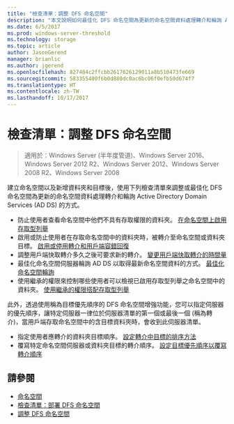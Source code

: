 ```yaml
---
title: "檢查清單：調整 DFS 命名空間"
description: "本文說明如何最佳化 DFS 命名空間為更新的命名空間資料處理轉介和輪詢 AD DS 的方式"
ms.date: 6/5/2017
ms.prod: windows-server-threshold
ms.technology: storage
ms.topic: article
author: JasonGerend
manager: brianlic
ms.author: jgerend
ms.openlocfilehash: 827484c2ffcbb2617626129011a8b510473fe669
ms.sourcegitcommit: 583355400f6b0d880dc0ac6bc06f0efb50d674f7
ms.translationtype: HT
ms.contentlocale: zh-TW
ms.lasthandoff: 10/17/2017
---
```

# <a name="checklist-tune-a-dfs-namespace"></a>檢查清單：調整 DFS 命名空間

> 適用於：Windows Server (半年度管道)、Windows Server 2016、Windows Server 2012 R2、Windows Server 2012、Windows Server 2008 R2、Windows Server 2008

建立命名空間以及新增資料夾和目標後，使用下列檢查清單來調整或最佳化 DFS 命名空間為更新的命名空間資料處理轉介和輪詢 Active Directory Domain Services (AD DS) 的方式。

-   防止使用者查看命名空間中他們不具有存取權限的資料夾。 [在命名空間上啟用存取型列舉](enable-access-based-enumeration-on-a-namespace.md) 
-   啟用或防止使用者在存取命名空間中的資料夾時，被轉介至命名空間或資料夾目標。 [啟用或停用轉介和用戶端容錯回復](enable-or-disable-referrals-and-client-failback.md) 
-   調整用戶端快取轉介多久之後可要求新的轉介。 [變更用戶端快取轉介的時間量](change-the-amount-of-time-that-clients-cache-referrals.md)
-   最佳化命名空間伺服器輪詢 AD DS 以取得最新命名空間資料的方式。 [最佳化命名空間輪詢](optimize-namespace-polling.md)
-   使用繼承的權限來控制哪些使用者可以檢視已啟用存取型列舉之命名空間中的資料夾。 [使用繼承的權限搭配存取型列舉](using-inherited-permissions-with-access-based-enumeration.md)

此外，透過使用稱為目標優先順序的 DFS 命名空間增強功能，您可以指定伺服器的優先順序，讓特定伺服器一律位於伺服器清單的第一個或最後一個 (稱為轉介)，當用戶端存取命名空間中的含目標資料夾時，會收到此伺服器清單。

-   指定使用者應轉介的資料夾目標順序。 [設定轉介中目標的排序方法](set-the-ordering-method-for-targets-in-referrals.md)
-   覆寫特定命名空間伺服器或資料夾目標的轉介順序。 [設定目標優先順序以覆寫轉介順序](set-target-priority-to-override-referral-ordering.md)

## <a name="see-also"></a>請參閱

-   [命名空間](https://technet.microsoft.com/library/cc771914(v=ws.11).aspx)
-   [檢查清單：部署 DFS 命名空間](checklist-deploy-dfs-namespaces.md)
-   [調整 DFS 命名空間](tuning-dfs-namespaces.md)



